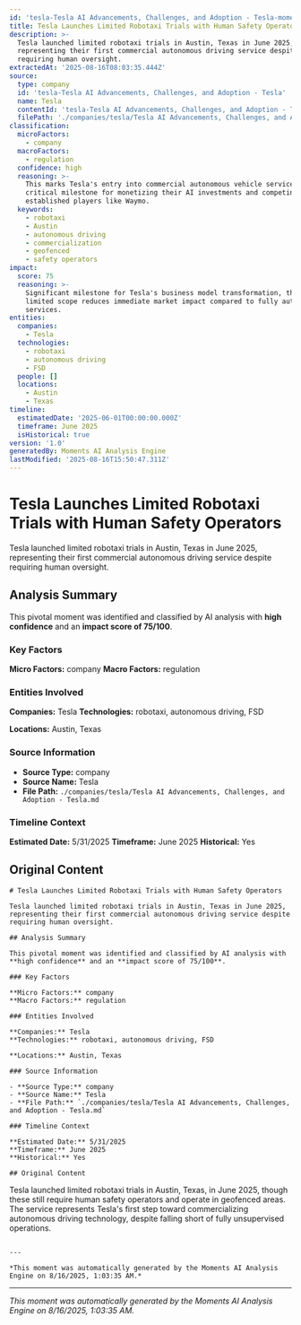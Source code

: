 ```yaml
---
id: 'tesla-Tesla AI Advancements, Challenges, and Adoption - Tesla-moment-2'
title: Tesla Launches Limited Robotaxi Trials with Human Safety Operators
description: >-
  Tesla launched limited robotaxi trials in Austin, Texas in June 2025,
  representing their first commercial autonomous driving service despite
  requiring human oversight.
extractedAt: '2025-08-16T08:03:35.444Z'
source:
  type: company
  id: 'tesla-Tesla AI Advancements, Challenges, and Adoption - Tesla'
  name: Tesla
  contentId: 'tesla-Tesla AI Advancements, Challenges, and Adoption - Tesla'
  filePath: './companies/tesla/Tesla AI Advancements, Challenges, and Adoption - Tesla.md'
classification:
  microFactors:
    - company
  macroFactors:
    - regulation
  confidence: high
  reasoning: >-
    This marks Tesla's entry into commercial autonomous vehicle services, a
    critical milestone for monetizing their AI investments and competing with
    established players like Waymo.
  keywords:
    - robotaxi
    - Austin
    - autonomous driving
    - commercialization
    - geofenced
    - safety operators
impact:
  score: 75
  reasoning: >-
    Significant milestone for Tesla's business model transformation, though
    limited scope reduces immediate market impact compared to fully autonomous
    services.
entities:
  companies:
    - Tesla
  technologies:
    - robotaxi
    - autonomous driving
    - FSD
  people: []
  locations:
    - Austin
    - Texas
timeline:
  estimatedDate: '2025-06-01T00:00:00.000Z'
  timeframe: June 2025
  isHistorical: true
version: '1.0'
generatedBy: Moments AI Analysis Engine
lastModified: '2025-08-16T15:50:47.311Z'
---
```

# Tesla Launches Limited Robotaxi Trials with Human Safety Operators

Tesla launched limited robotaxi trials in Austin, Texas in June 2025, representing their first commercial autonomous driving service despite requiring human oversight.

## Analysis Summary

This pivotal moment was identified and classified by AI analysis with **high confidence** and an **impact score of 75/100**.

### Key Factors

**Micro Factors:** company
**Macro Factors:** regulation

### Entities Involved

**Companies:** Tesla
**Technologies:** robotaxi, autonomous driving, FSD

**Locations:** Austin, Texas

### Source Information

- **Source Type:** company
- **Source Name:** Tesla
- **File Path:** `./companies/tesla/Tesla AI Advancements, Challenges, and Adoption - Tesla.md`

### Timeline Context

**Estimated Date:** 5/31/2025
**Timeframe:** June 2025
**Historical:** Yes

## Original Content

```
# Tesla Launches Limited Robotaxi Trials with Human Safety Operators

Tesla launched limited robotaxi trials in Austin, Texas in June 2025, representing their first commercial autonomous driving service despite requiring human oversight.

## Analysis Summary

This pivotal moment was identified and classified by AI analysis with **high confidence** and an **impact score of 75/100**.

### Key Factors

**Micro Factors:** company
**Macro Factors:** regulation

### Entities Involved

**Companies:** Tesla
**Technologies:** robotaxi, autonomous driving, FSD

**Locations:** Austin, Texas

### Source Information

- **Source Type:** company
- **Source Name:** Tesla
- **File Path:** `./companies/tesla/Tesla AI Advancements, Challenges, and Adoption - Tesla.md`

### Timeline Context

**Estimated Date:** 5/31/2025
**Timeframe:** June 2025
**Historical:** Yes

## Original Content

```
Tesla launched limited robotaxi trials in Austin, Texas, in June 2025, though these still require human safety operators and operate in geofenced areas. The service represents Tesla's first step toward commercializing autonomous driving technology, despite falling short of fully unsupervised operations.
```

---

*This moment was automatically generated by the Moments AI Analysis Engine on 8/16/2025, 1:03:35 AM.*

```

---

*This moment was automatically generated by the Moments AI Analysis Engine on 8/16/2025, 1:03:35 AM.*
